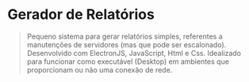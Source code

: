 # Gerador de Relatórios

> Pequeno sistema para gerar relatórios simples, referentes a manutenções de servidores (mas que pode ser escalonado). Desenvolvido com ElectronJS, JavaScript, Html e Css.
> Idealizado para funcionar como executável (Desktop) em ambientes que proporcionam ou não uma conexão de rede.